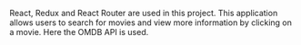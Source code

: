 React, Redux and React Router are used in this project. This application allows users to search for movies and view more information by clicking on a movie. Here the OMDB API is used.